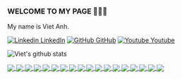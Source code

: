 ### WELCOME TO MY PAGE 👋👋👋
My name is Viet Anh.

[![Linkedin](https://i.stack.imgur.com/gVE0j.png) LinkedIn](https://www.linkedin.com/in/vietnguyen-tum/) [![GitHub](https://i.stack.imgur.com/tskMh.png) GitHub](https://github.com/lehuuvietanhit/) [![Youtube](https://github.com/lehuuvietanhit/introduction/blob/main/Youtube.png) Youtube](https://www.youtube.com/channel/UC66_4puPl1OFS3YAeZ7tRdw)



![Viet's github stats](https://github-readme-stats-git-masterrstaa-rickstaa.vercel.app/api?username=lehuuvietanhit&show_icons=true&theme=tokyonight&hide=contribs,prs,issues)

<a href="https://github.com/lehuuvietanhit/QuickDraw/">
  <!-- Change the `github-readme-stats.anuraghazra1.vercel.app` to `github-readme-stats.vercel.app`  -->
  <img align="center" src="https://github-readme-stats.anuraghazra1.vercel.app/api/pin/?username=lehuuvietanhit&repo=QuickDraw&theme=radical" />
</a>    
<a href="https://github.com/lehuuvietanhit/ASCII-generator/">
  <!-- Change the `github-readme-stats.anuraghazra1.vercel.app` to `github-readme-stats.vercel.app`  -->
  <img align="center" src="https://github-readme-stats.anuraghazra1.vercel.app/api/pin/?username=lehuuvietanhit&repo=ASCII-generator&theme=merko" />
</a>

<a href="https://github.com/lehuuvietanhit/Super-mario-bros-A3C-pytorch/">
  <!-- Change the `github-readme-stats.anuraghazra1.vercel.app` to `github-readme-stats.vercel.app`  -->
  <img align="center" src="https://github-readme-stats.anuraghazra1.vercel.app/api/pin/?username=lehuuvietanhit&repo=Super-mario-bros-A3C-pytorch&theme=gruvbox" />
</a>    
<a href="https://github.com/lehuuvietanhit/Super-mario-bros-PPO-pytorch/">
  <!-- Change the `github-readme-stats.anuraghazra1.vercel.app` to `github-readme-stats.vercel.app`  -->
  <img align="center" src="https://github-readme-stats.anuraghazra1.vercel.app/api/pin/?username=lehuuvietanhit&repo=Super-mario-bros-PPO-pytorch&theme=dark" />
</a>

<a href="https://github.com/lehuuvietanhit/Flappy-bird-deep-Q-learning-pytorch/">
  <!-- Change the `github-readme-stats.anuraghazra1.vercel.app` to `github-readme-stats.vercel.app`  -->
  <img align="center" src="https://github-readme-stats.anuraghazra1.vercel.app/api/pin/?username=lehuuvietanhit&repo=Flappy-bird-deep-Q-learning-pytorch&theme=onedark" />
</a>    
<a href="https://github.com/lehuuvietanhit/Tetris-deep-Q-learning-pytorch/">
  <!-- Change the `github-readme-stats.anuraghazra1.vercel.app` to `github-readme-stats.vercel.app`  -->
  <img align="center" src="https://github-readme-stats.anuraghazra1.vercel.app/api/pin/?username=lehuuvietanhit&repo=Tetris-deep-Q-learning-pytorch&theme=cobalt" />
</a>

<a href="https://github.com/lehuuvietanhit/AirGesture/">
  <!-- Change the `github-readme-stats.anuraghazra1.vercel.app` to `github-readme-stats.vercel.app`  -->
  <img align="center" src="https://github-readme-stats.anuraghazra1.vercel.app/api/pin/?username=lehuuvietanhit&repo=AirGesture&theme=synthwave" />
</a>    
<a href="https://github.com/lehuuvietanhit/Yolo-v2-pytorch/">
  <!-- Change the `github-readme-stats.anuraghazra1.vercel.app` to `github-readme-stats.vercel.app`  -->
  <img align="center" src="https://github-readme-stats.anuraghazra1.vercel.app/api/pin/?username=lehuuvietanhit&repo=Yolo-v2-pytorch&theme=highcontrast" />
</a>

<a href="https://github.com/lehuuvietanhit/Hierarchical-attention-networks-pytorch/">
  <!-- Change the `github-readme-stats.anuraghazra1.vercel.app` to `github-readme-stats.vercel.app`  -->
  <img align="center" src="https://github-readme-stats.anuraghazra1.vercel.app/api/pin/?username=lehuuvietanhit&repo=Hierarchical-attention-networks-pytorch&theme=dracula" />
</a>    
<a href="https://github.com/lehuuvietanhit/Photomosaic-generator/">
  <!-- Change the `github-readme-stats.anuraghazra1.vercel.app` to `github-readme-stats.vercel.app`  -->
  <img align="center" src="https://github-readme-stats.anuraghazra1.vercel.app/api/pin/?username=lehuuvietanhit&repo=Photomosaic-generator&theme=radical" />
</a>

<a href="https://github.com/lehuuvietanhit/Street-fighter-A3C-ICM-pytorch/">
  <!-- Change the `github-readme-stats.anuraghazra1.vercel.app` to `github-readme-stats.vercel.app`  -->
  <img align="center" src="https://github-readme-stats.anuraghazra1.vercel.app/api/pin/?username=lehuuvietanhit&repo=Street-fighter-A3C-ICM-pytorch&theme=merko" />
</a>    
<a href="https://github.com/lehuuvietanhit/SSD-pytorch/">
  <!-- Change the `github-readme-stats.anuraghazra1.vercel.app` to `github-readme-stats.vercel.app`  -->
  <img align="center" src="https://github-readme-stats.anuraghazra1.vercel.app/api/pin/?username=lehuuvietanhit&repo=SSD-pytorch&theme=gruvbox" />
</a>

<a href="https://github.com/lehuuvietanhit/Contra-PPO-pytorch/">
  <!-- Change the `github-readme-stats.anuraghazra1.vercel.app` to `github-readme-stats.vercel.app`  -->
  <img align="center" src="https://github-readme-stats.anuraghazra1.vercel.app/api/pin/?username=lehuuvietanhit&repo=Contra-PPO-pytorch&theme=dark" />
</a>    
<a href="https://github.com/lehuuvietanhit/Deeplab-pytorch/">
  <!-- Change the `github-readme-stats.anuraghazra1.vercel.app` to `github-readme-stats.vercel.app`  -->
  <img align="center" src="https://github-readme-stats.anuraghazra1.vercel.app/api/pin/?username=lehuuvietanhit&repo=Deeplab-pytorch&theme=onedark" />
</a>

<a href="https://github.com/lehuuvietanhit/Character-level-cnn-pytorch/">
  <!-- Change the `github-readme-stats.anuraghazra1.vercel.app` to `github-readme-stats.vercel.app`  -->
  <img align="center" src="https://github-readme-stats.anuraghazra1.vercel.app/api/pin/?username=lehuuvietanhit&repo=Character-level-cnn-pytorch&theme=cobalt" />
</a>    
<a href="https://github.com/lehuuvietanhit/Character-level-cnn-tensorflow/">
  <!-- Change the `github-readme-stats.anuraghazra1.vercel.app` to `github-readme-stats.vercel.app`  -->
  <img align="center" src="https://github-readme-stats.anuraghazra1.vercel.app/api/pin/?username=lehuuvietanhit&repo=Character-level-cnn-tensorflow&theme=synthwave" />
</a>

<a href="https://github.com/lehuuvietanhit/Very-deep-cnn-pytorch/">
  <!-- Change the `github-readme-stats.anuraghazra1.vercel.app` to `github-readme-stats.vercel.app`  -->
  <img align="center" src="https://github-readme-stats.anuraghazra1.vercel.app/api/pin/?username=lehuuvietanhit&repo=Very-deep-cnn-pytorch&theme=highcontrast" />
</a>    
<a href="https://github.com/lehuuvietanhit/Very-deep-cnn-tensorflow/">
  <!-- Change the `github-readme-stats.anuraghazra1.vercel.app` to `github-readme-stats.vercel.app`  -->
  <img align="center" src="https://github-readme-stats.anuraghazra1.vercel.app/api/pin/?username=lehuuvietanhit&repo=Very-deep-cnn-tensorflow&theme=dracula" />
</a>
